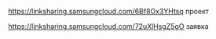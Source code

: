 https://linksharing.samsungcloud.com/6Bf8Ox3YHtsq проект


https://linksharing.samsungcloud.com/72uXlHsgZ5gO заявка
